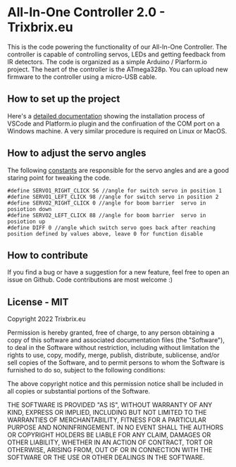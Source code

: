 # All-In-One Controller 2.0 - Trixbrix.eu

This is the code powering the functionality of our All-In-One Controller. The controller is capable of controlling servos, LEDs and getting feedback from IR detectors.
The code is organized as a simple Arduino / Plarform.io project. The heart of the controller is the ATmega328p. You can upload new firmware to the controller using a micro-USB cable.

## How to set up the project

Here's a [detailed documentation](docs/Setting%20up%20the%20project.pdf) showing the installation process of VSCode and Platform.io plugin and the confiruation of the COM port on a Windows machine.
A very similar procedure is required on Linux or MacOS.

## How to adjust the servo angles

The following [constants](lib/Trixbrix/Trixbrix/Defines.h) are responsible for the servo angles and are a good staring point for tweaking the code.

```
#define SERVO1_RIGHT_CLICK 56 //angle for switch servo in position 1
#define SERVO1_LEFT_CLICK 98 //angle for switch servo in position 2
#define SERVO2_RIGHT_CLICK 0 //angle for boom barrier  servo in posiotion down
#define SERVO2_LEFT_CLICK 88 //angle for boom barrier  servo in posiotion up
#define DIFF 0 //angle which switch servo goes back after reaching position defined by values above, leave 0 for function disable
```

## How to contribute

If you find a bug or have a suggestion for a new feature, feel free to open an issue on Github. Code contributions are most welcome :)

## License - MIT

Copyright 2022 Trixbrix.eu

Permission is hereby granted, free of charge, to any person obtaining a copy of this software and associated documentation files (the "Software"), to deal in the Software without restriction, including without limitation the rights to use, copy, modify, merge, publish, distribute, sublicense, and/or sell copies of the Software, and to permit persons to whom the Software is furnished to do so, subject to the following conditions:

The above copyright notice and this permission notice shall be included in all copies or substantial portions of the Software.

THE SOFTWARE IS PROVIDED "AS IS", WITHOUT WARRANTY OF ANY KIND, EXPRESS OR IMPLIED, INCLUDING BUT NOT LIMITED TO THE WARRANTIES OF MERCHANTABILITY, FITNESS FOR A PARTICULAR PURPOSE AND NONINFRINGEMENT. IN NO EVENT SHALL THE AUTHORS OR COPYRIGHT HOLDERS BE LIABLE FOR ANY CLAIM, DAMAGES OR OTHER LIABILITY, WHETHER IN AN ACTION OF CONTRACT, TORT OR OTHERWISE, ARISING FROM, OUT OF OR IN CONNECTION WITH THE SOFTWARE OR THE USE OR OTHER DEALINGS IN THE SOFTWARE.
